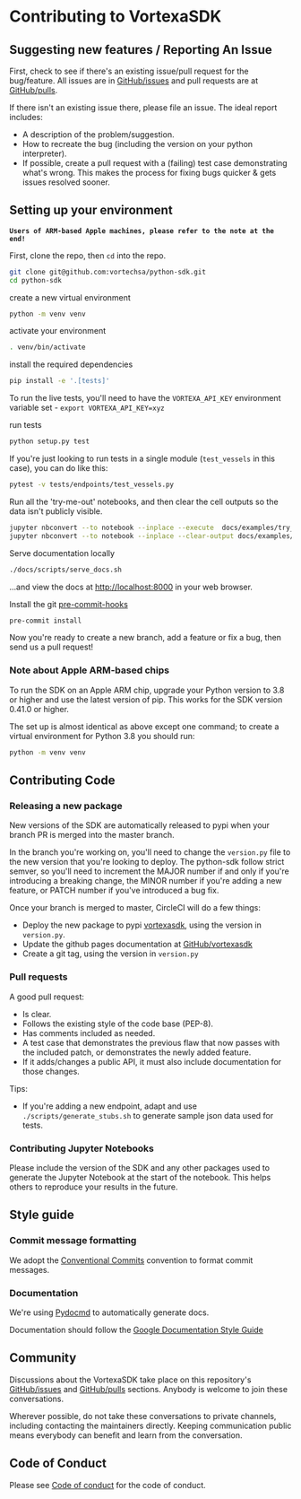 # Contributing to VortexaSDK

## Suggesting new features / Reporting An Issue

First, check to see if there's an existing issue/pull request for the
bug/feature. All issues are in [GitHub/issues](https://github.com/vortechsa/python-sdk/issues) and pull requests are at
[GitHub/pulls](https://github.com/vortechsa/python-sdk/pulls).

If there isn't an existing issue there, please file an issue. The
ideal report includes:

- A description of the problem/suggestion.
- How to recreate the bug (including the version on your python interpreter).
- If possible, create a pull request with a (failing) test case
  demonstrating what's wrong. This makes the process for fixing bugs
  quicker & gets issues resolved sooner.

## Setting up your environment

**`Users of ARM-based Apple machines, please refer to the note at the end!`**

First, clone the repo, then `cd` into the repo.

```bash
git clone git@github.com:vortechsa/python-sdk.git
cd python-sdk
```

create a new virtual environment

```bash
python -m venv venv
```

activate your environment

```bash
. venv/bin/activate
```

install the required dependencies

```bash
pip install -e '.[tests]'
```

To run the live tests, you'll need to have the `VORTEXA_API_KEY` environment variable set - `export VORTEXA_API_KEY=xyz`

run tests

```bash
python setup.py test
```

If you're just looking to run tests in a single module (`test_vessels` in this case), you can do like this:

```bash
pytest -v tests/endpoints/test_vessels.py
```

Run all the 'try-me-out' notebooks, and then clear the cell outputs so the data isn't publicly visible.

```bash
jupyter nbconvert --to notebook --inplace --execute  docs/examples/try_me_out/*.ipynb
jupyter nbconvert --to notebook --inplace --clear-output docs/examples/try_me_out/*.ipynb
```

Serve documentation locally

```bash
./docs/scripts/serve_docs.sh
```

…and view the docs at [http://localhost:8000](http://localhost:8000) in your web browser.

Install the git [pre-commit-hooks](https://pre-commit.com/#3-install-the-git-hook-scripts)

```bash
pre-commit install
```

Now you're ready to create a new branch, add a feature or fix a bug, then send us a pull request!

### Note about Apple ARM-based chips

To run the SDK on an Apple ARM chip, upgrade your Python version to 3.8 or higher and use the latest version of pip. This works for the SDK version 0.41.0 or higher.

The set up is almost identical as above except one command; to create a virtual environment for Python 3.8 you should run:

```bash
python -m venv venv
```

## Contributing Code

### Releasing a new package

New versions of the SDK are automatically released to pypi when your branch PR is merged into the master branch.

In the branch you're working on, you'll need to change the `version.py` file to the new version that you're looking to deploy.
The python-sdk follow strict semver, so you'll need to increment the MAJOR number if and only if you're introducing
a breaking change, the MINOR number if you're adding a new feature, or PATCH number if you've introduced a bug fix.

Once your branch is merged to master, CircleCI will do a few things:

- Deploy the new package to pypi [vortexasdk](https://pypi.org/project/vortexasdk/), using the version in `version.py`.
- Update the github pages documentation at [GitHub/vortexasdk](https://vortechsa.github.io/python-sdk/)
- Create a git tag, using the version in `version.py`

### Pull requests

A good pull request:

- Is clear.
- Follows the existing style of the code base (PEP-8).
- Has comments included as needed.
- A test case that demonstrates the previous flaw that now passes with
  the included patch, or demonstrates the newly added feature.
- If it adds/changes a public API, it must also include documentation
  for those changes.

Tips:

- If you're adding a new endpoint, adapt and use `./scripts/generate_stubs.sh` to generate sample json data used for tests.

### Contributing Jupyter Notebooks

Please include the version of the SDK and any other packages used to generate the Jupyter Notebook at the start of the notebook. This helps others to reproduce your results in the future.

## Style guide

### Commit message formatting

We adopt the [Conventional Commits](https://www.conventionalcommits.org) convention to format commit messages.

### Documentation

We're using [Pydocmd](https://github.com/NiklasRosenstein/pydoc-markdown)
to automatically generate docs.

Documentation should follow the [Google Documentation Style Guide](https://developers.google.com/style/api-reference-comments)

## Community

Discussions about the VortexaSDK take place on this repository's [GitHub/issues](https://github.com/vortechsa/python-sdk/issues) and [GitHub/pulls](https://github.com/vortechsa/python-sdk/pulls) sections. Anybody is welcome to join these conversations.

Wherever possible, do not take these conversations to private channels, including contacting the maintainers directly. Keeping communication public means everybody can benefit and learn from the conversation.

## Code of Conduct

Please see [Code of conduct](https://github.com/vortechsa/python-sdk/blob/master/CODE_OF_CONDUCT.md) for the code of conduct.
